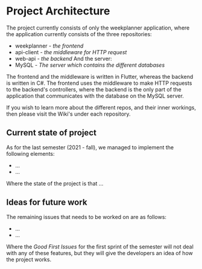 # Project Architecture
The project currently consists of only the weekplanner application, where the application currently consists of the three repositories:
- weekplanner - *the frontend*
- api-client - *the middleware for HTTP request*
- web-api - *the backend*
And the server:
- MySQL - *The server which contains the different databases*

The frontend and the middleware is written in Flutter, whereas the backend is written in C#. The frontend uses the middleware to make HTTP requests to the backend's controllers, where the backend is the only part of the application that communicates with the database on the MySQL server.

If you wish to learn more about the different repos, and their inner workings, then please visit the Wiki's under each repository.

## Current state of project
As for the last semester (2021 - fall), we managed to implement the following elements:
- ...
- ...

Where the state of the project is that ...

## Ideas for future work
The remaining issues that needs to be worked on are as follows:
- ...
- ...

Where the *Good First Issues* for the first sprint of the semester will not deal with any of these features, but they will give the developers an idea of how the project works.